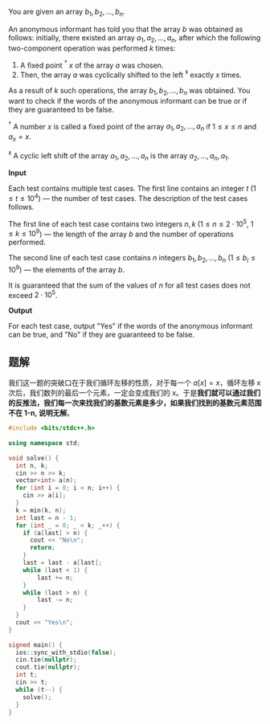 You are given an array $b_1, b_2, \ldots, b_n$.

An anonymous informant has told you that the array $b$ was obtained as follows: initially, there existed an array $a_1, a_2, \ldots, a_n$, after which the following two-component operation was performed $k$ times:

1.  A fixed point $^{\dagger}$ $x$ of the array $a$ was chosen.
2.  Then, the array $a$ was cyclically shifted to the left $^{\ddagger}$ exactly $x$ times.

As a result of $k$ such operations, the array $b_1, b_2, \ldots, b_n$ was obtained. You want to check if the words of the anonymous informant can be true or if they are guaranteed to be false.

$^{\dagger}$ A number $x$ is called a fixed point of the array $a_1, a_2, \ldots, a_n$ if $1 \leq x \leq n$ and $a_x = x$.

$^{\ddagger}$ A cyclic left shift of the array $a_1, a_2, \ldots, a_n$ is the array $a_2, \ldots, a_n, a_1$.

**Input**

Each test contains multiple test cases. The first line contains an integer $t$ ($1 \le t \le 10^4$) — the number of test cases. The description of the test cases follows.

The first line of each test case contains two integers $n, k$ ($1 \le n \le 2 \cdot 10^5$, $1 \le k \le 10^9$) — the length of the array $b$ and the number of operations performed.

The second line of each test case contains $n$ integers $b_1, b_2, \ldots, b_n$ ($1 \le b_i \le 10^9$) — the elements of the array $b$.

It is guaranteed that the sum of the values of $n$ for all test cases does not exceed $2 \cdot 10^5$.

**Output**

For each test case, output "Yes" if the words of the anonymous informant can be true, and "No" if they are guaranteed to be false.


## 题解
我们这一题的突破口在于我们循环左移的性质，对于每一个 $a[x]=x$，循环左移 x 次后，我们数列的最后一个元素，一定会变成我们的 x。于是**我们就可以通过我们的反推法，我们每一次来找我们的基数元素是多少，如果我们找到的基数元素范围不在 1-n, 说明无解**。

```cpp
#include <bits/stdc++.h>
 
using namespace std;
 
void solve() {
  int n, k;
  cin >> n >> k;
  vector<int> a(n);
  for (int i = 0; i < n; i++) {
    cin >> a[i];
  }
  k = min(k, n);
  int last = n - 1;
  for (int _ = 0; _ < k; _++) {
    if (a[last] > n) {
      cout << "No\n";
      return;
    }
	last = last - a[last];
    while (last < 1) {
        last += n;
    }
    while (last > n) {
        last -= n;
    }
  }
  cout << "Yes\n";
}
 
signed main() {
  ios::sync_with_stdio(false);
  cin.tie(nullptr);
  cout.tie(nullptr);
  int t;
  cin >> t;
  while (t--) {
    solve();
  }
}
```